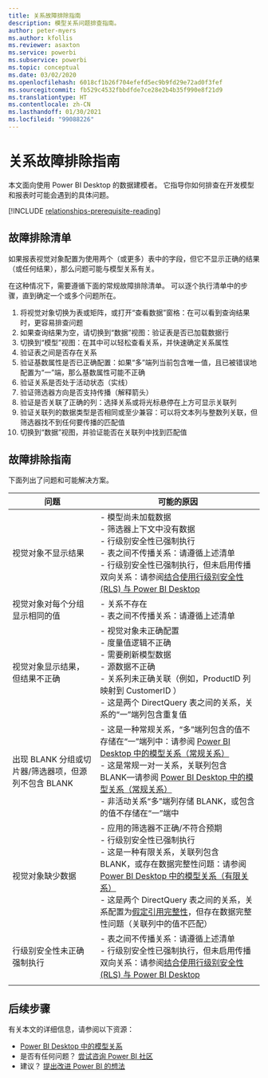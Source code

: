 ```yaml
---
title: 关系故障排除指南
description: 模型关系问题排查指南。
author: peter-myers
ms.author: kfollis
ms.reviewer: asaxton
ms.service: powerbi
ms.subservice: powerbi
ms.topic: conceptual
ms.date: 03/02/2020
ms.openlocfilehash: 6018cf1b26f704efefd5ec9b9fd29e72ad0f3fef
ms.sourcegitcommit: fb529c4532fbbdfde7ce28e2b4b35f990e8f21d9
ms.translationtype: HT
ms.contentlocale: zh-CN
ms.lasthandoff: 01/30/2021
ms.locfileid: "99088226"
---
```

# <a name="relationship-troubleshooting-guidance"></a>关系故障排除指南

本文面向使用 Power BI Desktop 的数据建模者。 它指导你如何排查在开发模型和报表时可能会遇到的具体问题。

[!INCLUDE [relationships-prerequisite-reading](includes/relationships-prerequisite-reading.md)]

## <a name="troubleshooting-checklist"></a>故障排除清单

如果报表视觉对象配置为使用两个（或更多）表中的字段，但它不显示正确的结果（或任何结果），那么问题可能与模型关系有关。

在这种情况下，需要遵循下面的常规故障排除清单。 可以逐个执行清单中的步骤，直到确定一个或多个问题所在。

1. 将视觉对象切换为表或矩阵，或打开“查看数据”窗格：在可以看到查询结果时，更容易排查问题
1. 如果查询结果为空，请切换到“数据”视图：验证表是否已加载数据行
1. 切换到“模型”视图：在其中可以轻松查看关系，并快速确定关系属性
1. 验证表之间是否存在关系
1. 验证基数属性是否已正确配置：如果“多”端列当前包含唯一值，且已被错误地配置为“一”端，那么基数属性可能不正确
1. 验证关系是否处于活动状态（实线）
1. 验证筛选器方向是否支持传播（解释箭头）
1. 验证是否关联了正确的列：选择关系或将光标悬停在上方可显示关联列
1. 验证关联列的数据类型是否相同或至少兼容：可以将文本列与整数列关联，但筛选器找不到任何要传播的匹配值
1. 切换到“数据”视图，并验证能否在关联列中找到匹配值

## <a name="troubleshooting-guide"></a>故障排除指南

下面列出了问题和可能解决方案。

|问题|可能的原因|
|---------|---------|
|视觉对象不显示结果|- 模型尚未加载数据<br />- 筛选器上下文中没有数据<br />- 行级别安全性已强制执行<br />- 表之间不传播关系：请遵循上述清单 <br />- 行级别安全性已强制执行，但未启用传播双向关系：请参阅[结合使用行级别安全性 (RLS) 与 Power BI Desktop](../create-reports/desktop-rls.md)|
|视觉对象对每个分组显示相同的值 |- 关系不存在<br />- 表之间不传播关系：请遵循上述清单 |
|视觉对象显示结果，但结果不正确|- 视觉对象未正确配置<br />- 度量值逻辑不正确<br />- 需要刷新模型数据<br />- 源数据不正确<br />- 关系列未正确关联（例如，ProductID  列映射到 CustomerID  ）<br />- 这是两个 DirectQuery 表之间的关系，关系的“一”端列包含重复值|
|出现 BLANK 分组或切片器/筛选器项，但源列不包含 BLANK|- 这是一种常规关系，“多”端列包含的值不存储在“一”端列中：请参阅 [Power BI Desktop 中的模型关系（常规关系）](../transform-model/desktop-relationships-understand.md#regular-relationships)<br />- 这是常规一对一关系，关联列包含 BLANK—请参阅 [Power BI Desktop 中的模型关系（常规关系）](../transform-model/desktop-relationships-understand.md#regular-relationships)<br />- 非活动关系“多”端列存储 BLANK，或包含的值不存储在“一”端中|
|视觉对象缺少数据|- 应用的筛选器不正确/不符合预期<br />- 行级别安全性已强制执行<br />- 这是一种有限关系，关联列包含 BLANK，或存在数据完整性问题：请参阅 [Power BI Desktop 中的模型关系（有限关系）](../transform-model/desktop-relationships-understand.md#limited-relationships)<br />- 这是两个 DirectQuery 表之间的关系，关系配置为[假定引用完整性](../transform-model/desktop-relationships-understand.md#assume-referential-integrity)，但存在数据完整性问题（关联列中的值不匹配）|
|行级别安全性未正确强制执行|- 表之间不传播关系：请遵循上述清单 <br />- 行级别安全性已强制执行，但未启用传播双向关系：请参阅[结合使用行级别安全性 (RLS) 与 Power BI Desktop](../create-reports/desktop-rls.md)|
|||

## <a name="next-steps"></a>后续步骤

有关本文的详细信息，请参阅以下资源：

- [Power BI Desktop 中的模型关系](../transform-model/desktop-relationships-understand.md)
- 是否有任何问题？ [尝试咨询 Power BI 社区](https://community.powerbi.com/)
- 建议？ [提出改进 Power BI 的想法](https://ideas.powerbi.com/)

